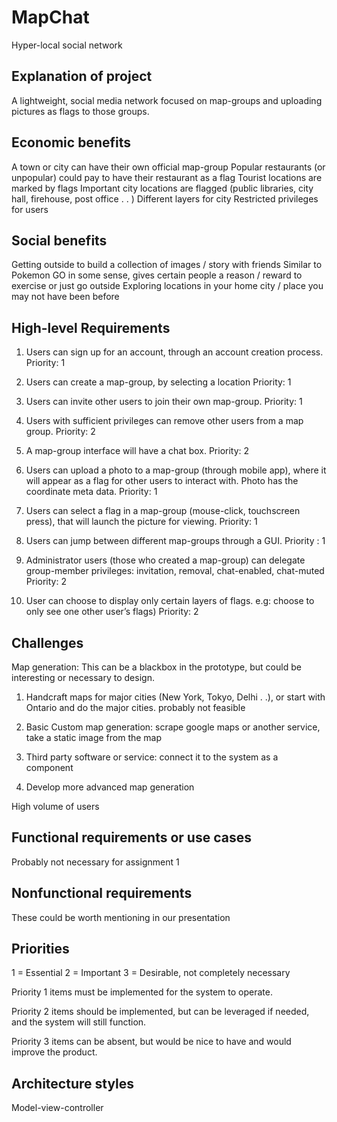 # MapChat
Hyper-local social network

## Explanation of project

A lightweight, social media network focused on map-groups and uploading pictures as flags to those groups. 

## Economic benefits

A town or city can have their own official map-group
Popular restaurants (or unpopular) could pay to have their restaurant as a flag
Tourist locations are marked by flags
Important city locations are flagged (public libraries, city hall, firehouse, post office . . )
Different layers for city 
Restricted privileges for users

## Social benefits

Getting outside to build a collection of images / story with friends
Similar to Pokemon GO in some sense, gives certain people a reason / reward to exercise or just go outside
Exploring locations in your home city / place you may not have been before

## High-level Requirements

1. Users can sign up for an account, through an account creation process.
Priority: 1

2. Users can create a map-group, by selecting a location 
Priority: 1

3. Users can invite other users to join their own map-group.
Priority: 1

4. Users with sufficient privileges can remove other users from a map group.
Priority: 2

5. A map-group interface will have a chat box.
Priority: 2

6. Users can upload a photo to a map-group (through mobile app), where it will appear as a flag for other users to interact with. Photo has the coordinate meta data.
Priority: 1

7. Users can select a flag in a map-group (mouse-click, touchscreen press), that will launch the picture for viewing.
Priority: 1

8. Users can jump between different map-groups through a GUI. 
Priority : 1

9. Administrator users (those who created a map-group) can delegate group-member privileges: invitation, removal, chat-enabled, chat-muted
Priority: 2

10. User can choose to display only certain layers of flags. e.g: choose to only see one other user’s flags)
Priority: 2

## Challenges 

Map generation: This can be a blackbox in the prototype, but could be interesting or necessary to design. 

1. Handcraft maps for major cities (New York, Tokyo, Delhi . .), or start with Ontario and do the major cities. probably not feasible

2. Basic Custom map generation: scrape google maps or another service, take a static image from the map

3. Third party software or service: connect it to the system as a component

4. Develop more advanced map generation

High volume of users

## Functional requirements or use cases

Probably not necessary for assignment 1 

## Nonfunctional requirements

These could be worth mentioning in our presentation

## Priorities

1 = Essential
2 = Important
3 = Desirable, not completely necessary

Priority 1 items must be implemented for the system to operate.

Priority 2 items should be implemented, but can be leveraged if needed, and the system will still function.

Priority 3 items can be absent, but would be nice to have and would improve the product.

## Architecture styles

Model-view-controller





